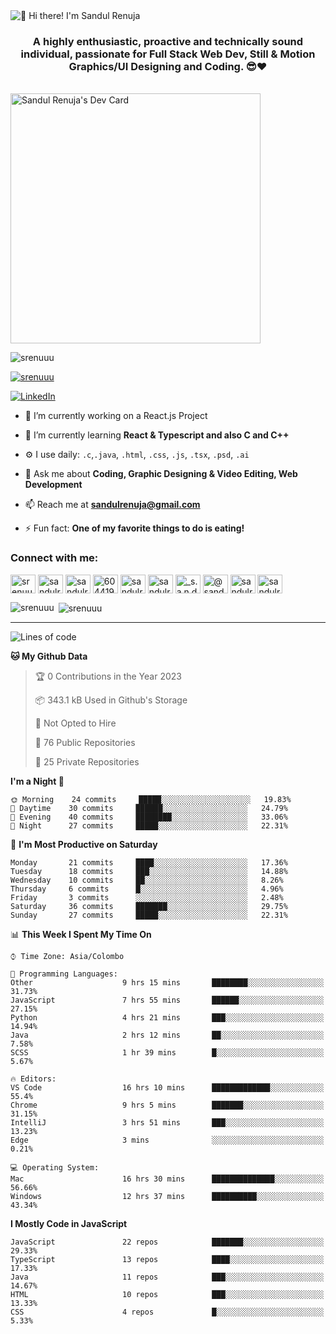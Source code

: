 <img src="https://user-images.githubusercontent.com/49369577/97047278-562d0200-1596-11eb-8a4f-656b2acf2b6a.gif" alt="👋 Hi there! I'm Sandul Renuja" title="👋 Hi there! I'm Sandul Renuja"/>
<h3 align="center">A highly enthusiastic, proactive and technically sound individual, passionate for Full Stack Web Dev, Still & Motion Graphics/UI Designing and Coding. 😎❤</h3>
<br>
<a href="https://app.daily.dev/sandulr"><img src="https://api.daily.dev/devcards/0ac820e4d7bf4fb8a52823b51c67f13e.png?r=0uy" width="400" alt="Sandul Renuja's Dev Card"/></a>
<br>
<p align="left"> <img src="https://komarev.com/ghpvc/?username=srenuuu&label=Profile%20views&color=43cc11&style=flat" alt="srenuuu" /> </p>

<p align="left"> <a href="https://github.com/ryo-ma/github-profile-trophy"><img src="https://github-profile-trophy.vercel.app/?username=srenuuu&title=Commit,PullRequest,Repository" alt="srenuuu" /></a> </p>

<p align="left">
   <a href="https://linkedin.com/in/sandulr/" target="_blank">
      <img src="https://img.shields.io/badge/-Sandul Renuja-blue?style=for-the-badge&logo=Linkedin" alt="LinkedIn">
   </a>
</p>

- 🔭 I’m currently working on a React.js Project
- 🌱 I’m currently learning **React & Typescript and also C and C++**
- ⚙️ I use daily: `.c`,`.java`, `.html`, `.css`, `.js`, `.tsx`, `.psd`, `.ai`
- 💬 Ask me about **Coding, Graphic Designing & Video Editing, Web Development**
- 📫 Reach me at **sandulrenuja@gmail.com**

- ⚡ Fun fact: **One of my favorite things to do is eating!**

<h3 align="left">Connect with me:</h3>
<p align="left">
<a href="https://dev.to/srenuuu" target="blank"><img align="center" src="https://cdn.jsdelivr.net/npm/simple-icons@3.0.1/icons/dev-dot-to.svg" alt="srenuuu" height="30" width="40" /></a>
<a href="https://twitter.com/sandulr" target="blank"><img align="center" src="https://cdn.jsdelivr.net/npm/simple-icons@3.0.1/icons/twitter.svg" alt="sandulr" height="30" width="40" /></a>
<a href="https://linkedin.com/in/sandulr" target="blank"><img align="center" src="https://cdn.jsdelivr.net/npm/simple-icons@3.0.1/icons/linkedin.svg" alt="sandulr" height="30" width="40" /></a>
<a href="https://stackoverflow.com/users/6044198" target="blank"><img align="center" src="https://cdn.jsdelivr.net/npm/simple-icons@3.0.1/icons/stackoverflow.svg" alt="6044198" height="30" width="40" /></a>
<a href="https://kaggle.com/sandulrenuja" target="blank"><img align="center" src="https://cdn.jsdelivr.net/npm/simple-icons@3.0.1/icons/kaggle.svg" alt="sandulrenuja" height="30" width="40" /></a>
<a href="https://fb.com/sandulrenuja" target="blank"><img align="center" src="https://cdn.jsdelivr.net/npm/simple-icons@3.0.1/icons/facebook.svg" alt="sandulrenuja" height="30" width="40" /></a>
<a href="https://instagram.com/_s.a.n.d.u.l_" target="blank"><img align="center" src="https://cdn.jsdelivr.net/npm/simple-icons@3.0.1/icons/instagram.svg" alt="_s.a.n.d.u.l_" height="30" width="40" /></a>
<a href="https://medium.com/@sandulrenuja" target="blank"><img align="center" src="https://cdn.jsdelivr.net/npm/simple-icons@3.0.1/icons/medium.svg" alt="@sandulrenuja" height="30" width="40" /></a>
<a href="https://www.codechef.com/users/sandulr" target="blank"><img align="center" src="https://cdn.jsdelivr.net/npm/simple-icons@3.1.0/icons/codechef.svg" alt="sandulr" height="30" width="40" /></a>
<a href="https://www.hackerrank.com/sandulrenuja" target="blank"><img align="center" src="https://cdn.jsdelivr.net/npm/simple-icons@3.0.1/icons/hackerrank.svg" alt="sandulrenuja" height="30" width="40" /></a>
</p>


<p><img align="left" src="https://github-readme-stats.vercel.app/api/top-langs?username=srenuuu&show_icons=true&locale=en&layout=compact" alt="srenuuu" /></p>

<p>&nbsp;<img align="center" src="https://github-readme-stats.vercel.app/api?username=srenuuu&show_icons=true&locale=en" alt="srenuuu" /></p>

<hr>

<!--START_SECTION:waka-->
![Lines of code](https://img.shields.io/badge/From%20Hello%20World%20I%27ve%20Written-0%20lines%20of%20code-blue)

**🐱 My Github Data** 

> 🏆 0 Contributions in the Year 2023
 > 
> 📦 343.1 kB Used in Github's Storage 
 > 
> 🚫 Not Opted to Hire
 > 
> 📜 76 Public Repositories
 > 
> 🔑 25 Private Repositories 

**I'm a Night 🦉** 

```text
🌞 Morning    24 commits     █████░░░░░░░░░░░░░░░░░░░░   19.83% 
🌆 Daytime    30 commits     ██████░░░░░░░░░░░░░░░░░░░   24.79% 
🌃 Evening    40 commits     ████████░░░░░░░░░░░░░░░░░   33.06% 
🌙 Night      27 commits     █████░░░░░░░░░░░░░░░░░░░░   22.31%

```
📅 **I'm Most Productive on Saturday** 

```text
Monday       21 commits     ████░░░░░░░░░░░░░░░░░░░░░   17.36% 
Tuesday      18 commits     ███░░░░░░░░░░░░░░░░░░░░░░   14.88% 
Wednesday    10 commits     ██░░░░░░░░░░░░░░░░░░░░░░░   8.26% 
Thursday     6 commits      █░░░░░░░░░░░░░░░░░░░░░░░░   4.96% 
Friday       3 commits      ░░░░░░░░░░░░░░░░░░░░░░░░░   2.48% 
Saturday     36 commits     ███████░░░░░░░░░░░░░░░░░░   29.75% 
Sunday       27 commits     █████░░░░░░░░░░░░░░░░░░░░   22.31%

```


📊 **This Week I Spent My Time On** 

```text
⌚︎ Time Zone: Asia/Colombo

💬 Programming Languages: 
Other                    9 hrs 15 mins       ████████░░░░░░░░░░░░░░░░░   31.73% 
JavaScript               7 hrs 55 mins       ██████░░░░░░░░░░░░░░░░░░░   27.15% 
Python                   4 hrs 21 mins       ███░░░░░░░░░░░░░░░░░░░░░░   14.94% 
Java                     2 hrs 12 mins       ██░░░░░░░░░░░░░░░░░░░░░░░   7.58% 
SCSS                     1 hr 39 mins        █░░░░░░░░░░░░░░░░░░░░░░░░   5.67%

🔥 Editors: 
VS Code                  16 hrs 10 mins      █████████████░░░░░░░░░░░░   55.4% 
Chrome                   9 hrs 5 mins        ███████░░░░░░░░░░░░░░░░░░   31.15% 
IntelliJ                 3 hrs 51 mins       ███░░░░░░░░░░░░░░░░░░░░░░   13.23% 
Edge                     3 mins              ░░░░░░░░░░░░░░░░░░░░░░░░░   0.21%

💻 Operating System: 
Mac                      16 hrs 30 mins      ██████████████░░░░░░░░░░░   56.66% 
Windows                  12 hrs 37 mins      ██████████░░░░░░░░░░░░░░░   43.34%

```

**I Mostly Code in JavaScript** 

```text
JavaScript               22 repos            ███████░░░░░░░░░░░░░░░░░░   29.33% 
TypeScript               13 repos            ████░░░░░░░░░░░░░░░░░░░░░   17.33% 
Java                     11 repos            ███░░░░░░░░░░░░░░░░░░░░░░   14.67% 
HTML                     10 repos            ███░░░░░░░░░░░░░░░░░░░░░░   13.33% 
CSS                      4 repos             █░░░░░░░░░░░░░░░░░░░░░░░░   5.33%

```



<!--END_SECTION:waka-->
